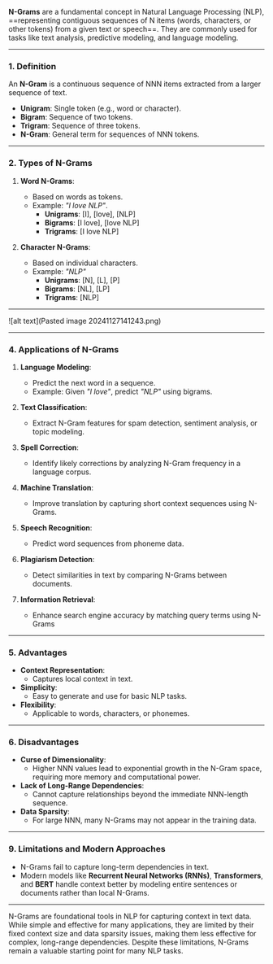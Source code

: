 
**N-Grams** are a fundamental concept in Natural Language Processing (NLP), ==representing contiguous sequences of N items (words, characters, or other tokens) from a given text or speech==. They are commonly used for tasks like text analysis, predictive modeling, and language modeling.

---

### **1. Definition**

An **N-Gram** is a continuous sequence of NNN items extracted from a larger sequence of text.

- **Unigram**: Single token (e.g., word or character).
- **Bigram**: Sequence of two tokens.
- **Trigram**: Sequence of three tokens.
- **N-Gram**: General term for sequences of NNN tokens.

---

### **2. Types of N-Grams**

1. **Word N-Grams**:
    
    - Based on words as tokens.
    - Example: _"I love NLP"_.
        - **Unigrams**: [I], [love], [NLP]
        - **Bigrams**: [I love], [love NLP]
        - **Trigrams**: [I love NLP]
2. **Character N-Grams**:
    
    - Based on individual characters.
    - Example: _"NLP"_
        - **Unigrams**: [N], [L], [P]
        - **Bigrams**: [NL], [LP]
        - **Trigrams**: [NLP]

---
![alt text](Pasted image 20241127141243.png)

---

### **4. Applications of N-Grams**

1. **Language Modeling**:
    - Predict the next word in a sequence.
    - Example: Given _"I love"_, predict _"NLP"_ using bigrams.

2. **Text Classification**:   
    - Extract N-Gram features for spam detection, sentiment analysis, or topic modeling.

3. **Spell Correction**:
    - Identify likely corrections by analyzing N-Gram frequency in a language corpus.

4. **Machine Translation**:
    - Improve translation by capturing short context sequences using N-Grams.

5. **Speech Recognition**:
    - Predict word sequences from phoneme data.

6. **Plagiarism Detection**:
    - Detect similarities in text by comparing N-Grams between documents.

7. **Information Retrieval**:    
    - Enhance search engine accuracy by matching query terms using N-Grams

---

### **5. Advantages**

- **Context Representation**:
    - Captures local context in text.
- **Simplicity**:
    - Easy to generate and use for basic NLP tasks.
- **Flexibility**:
    - Applicable to words, characters, or phonemes.

---


### **6. Disadvantages**

- **Curse of Dimensionality**:
    - Higher NNN values lead to exponential growth in the N-Gram space, requiring more memory and computational power.
- **Lack of Long-Range Dependencies**:
    - Cannot capture relationships beyond the immediate NNN-length sequence.
- **Data Sparsity**:
    - For large NNN, many N-Grams may not appear in the training data.

---

### **9. Limitations and Modern Approaches**

- N-Grams fail to capture long-term dependencies in text.
- Modern models like **Recurrent Neural Networks (RNNs)**, **Transformers**, and **BERT** handle context better by modeling entire sentences or documents rather than local N-Grams.



---

N-Grams are foundational tools in NLP for capturing context in text data. While simple and effective for many applications, they are limited by their fixed context size and data sparsity issues, making them less effective for complex, long-range dependencies. Despite these limitations, N-Grams remain a valuable starting point for many NLP tasks.